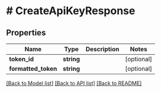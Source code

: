 # # CreateApiKeyResponse

## Properties

Name | Type | Description | Notes
------------ | ------------- | ------------- | -------------
**token_id** | **string** |  | [optional]
**formatted_token** | **string** |  | [optional]

[[Back to Model list]](../../README.md#models) [[Back to API list]](../../README.md#endpoints) [[Back to README]](../../README.md)
